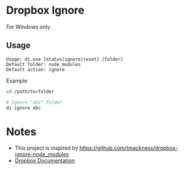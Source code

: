 # Dropbox Ignore

For Windows only

## Usage

```
Usage: di.exe [status|ignore|reset] [folder]
Default folder: node_modules
Default action: ignore
```

Example

```bash
cd /path/to/folder

# Ignore "abc" folder
di ignore abc
```

# Notes

- This project is inspired by https://github.com/tmackness/dropbox-ignore-node_modules
- [Dropbox Documentation](https://help.dropbox.com/en-us/files-folders/restore-delete/ignored-files)
